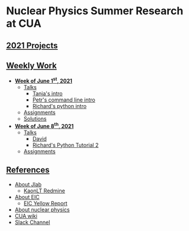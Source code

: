 # Nuclear Physics Summer Research at CUA

## [2021 Projects](https://www.vsl.cua.edu/cua_phy/index.php/MainPage:Nuclear:Summer2021)

## [Weekly Work](weekly_work)
* **[Week of June 1<sup>st</sup>, 2021](weekly_work/6_1_2021)**
    * [Talks](weekly_work/6_1_2021/talks)
        * [Tanja's intro](weekly_work/6_1_2021/talks/Tanja_CUA-NP-Summer2021-06012021-intro.pdf)
        * [Petr's command line intro](weekly_work/6_1_2021/talks/Petr_presentation-2021-06-01-linux-terminal.pdf)
        * [Richard's python intro](weekly_work/6_1_2021/talks/Richard_py_intro.ipynb)
    * [Assignments](weekly_work/6_1_2021/weekly_assignments.md)
    * [Solutions](weekly_work/6_1_2021/exercise_soln/exercise1.ipynb)
* **[Week of June 8<sup>th</sup>, 2021](weekly_work/6_8_2021)**
    * [Talks](weekly_work/6_8_2021/talks)
        * [David](weekly_work/6_8_2021/talks/David_Z_Research_6_8.pptx)
        * [Richard's Python Tutorial 2](weekly_work/6_8_2021/talks/Richard_py_tutorial2.ipynb)
    * [Assignments](weekly_work/6_8_2021/weekly_assignments.md)    

## [References](references)
* [About Jlab](https://www.jlab.org/about)
    * [KaonLT Redmine](https://redmine.jlab.org/projects/kltexp/wiki)
* [About EIC](https://www.nationalacademies.org/news/2018/07/a-domestic-electron-ion-collider-would-unlock-scientific-mysteries-of-atomic-nuclei-maintain-us-leadership-in-accelerator-science-new-report-says)
    * [EIC Yellow Report](https://userweb.jlab.org/~doug/yr-jan2021/EIC_YR_FULL.pdf)
* [About nuclear physics](https://particleadventure.org/)
* [CUA wiki](http://www.vsl.cua.edu/cua_phy/index.php/MainPage:Nuclear:Summer2021)
* [Slack Channel](https://cua-reu-2021.slack.com/)